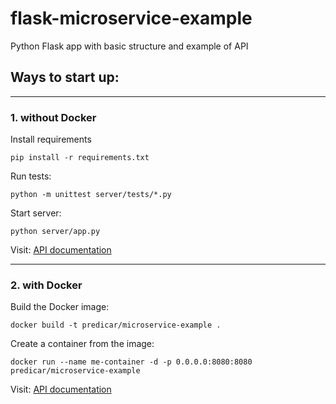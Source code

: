 # flask-microservice-example
Python Flask app with basic structure and example of API

## Ways to start up:

---

### 1. without Docker
Install requirements
```
pip install -r requirements.txt
```
Run tests:
```
python -m unittest server/tests/*.py
```
Start server:
```
python server/app.py
```
Visit: [API documentation](http://0.0.0.0::8080)

---

### 2. with Docker
Build the Docker image:
```
docker build -t predicar/microservice-example .
```
Create a container from the image:
```
docker run --name me-container -d -p 0.0.0.0:8080:8080 predicar/microservice-example
```
Visit: [API documentation](http://0.0.0.0::8080)



